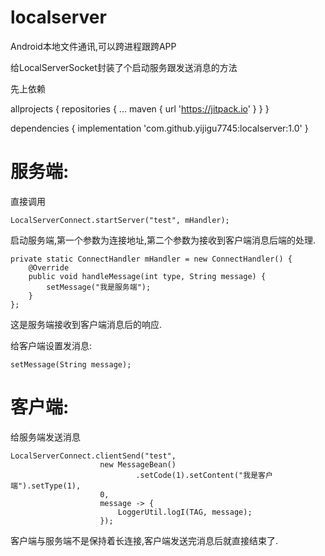 # localserver

Android本地文件通讯,可以跨进程跟跨APP

给LocalServerSocket封装了个启动服务跟发送消息的方法

先上依赖

  allprojects {
		repositories {
			...
			maven { url 'https://jitpack.io' }
		}
	}
  
  dependencies {
	        implementation 'com.github.yijigu7745:localserver:1.0'
	}
  
# 服务端:

  直接调用
  
    LocalServerConnect.startServer("test", mHandler);
  
  启动服务端,第一个参数为连接地址,第二个参数为接收到客户端消息后端的处理.
  
    private static ConnectHandler mHandler = new ConnectHandler() {
        @Override
        public void handleMessage(int type, String message) {
            setMessage("我是服务端");
        }
    };
    
   这是服务端接收到客户端消息后的响应.
   
   给客户端设置发消息:
   
    setMessage(String message);
    
# 客户端:
    
  给服务端发送消息
    
    LocalServerConnect.clientSend("test",
                        new MessageBean()
                                .setCode(1).setContent("我是客户端").setType(1),
                        0,
                        message -> {
                            LoggerUtil.logI(TAG, message);
                        });
     
  客户端与服务端不是保持着长连接,客户端发送完消息后就直接结束了.   
  
